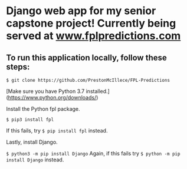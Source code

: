 # Django web app for my senior capstone project! Currently being served at www.fplpredictions.com

## To run this application locally, follow these steps:

`$ git clone https://github.com/PrestonMcIllece/FPL-Predictions`

[Make sure you have Python 3.7 installed.] (https://www.python.org/downloads/)

Install the Python fpl package.

`$ pip3 install fpl`

If this fails, try `$ pip install fpl` instead.

Lastly, install Django.

`$ python3 -m pip install Django` Again, if this fails try `$ python -m pip install Django` instead.


